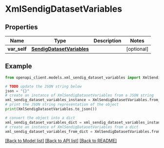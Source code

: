 # XmlSendigDatasetVariables


## Properties

Name | Type | Description | Notes
------------ | ------------- | ------------- | -------------
**var_self** | [**SendigDatasetVariables**](SendigDatasetVariables.md) |  | [optional] 

## Example

```python
from openapi_client.models.xml_sendig_dataset_variables import XmlSendigDatasetVariables

# TODO update the JSON string below
json = "{}"
# create an instance of XmlSendigDatasetVariables from a JSON string
xml_sendig_dataset_variables_instance = XmlSendigDatasetVariables.from_json(json)
# print the JSON string representation of the object
print(XmlSendigDatasetVariables.to_json())

# convert the object into a dict
xml_sendig_dataset_variables_dict = xml_sendig_dataset_variables_instance.to_dict()
# create an instance of XmlSendigDatasetVariables from a dict
xml_sendig_dataset_variables_from_dict = XmlSendigDatasetVariables.from_dict(xml_sendig_dataset_variables_dict)
```
[[Back to Model list]](../README.md#documentation-for-models) [[Back to API list]](../README.md#documentation-for-api-endpoints) [[Back to README]](../README.md)


